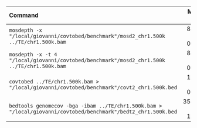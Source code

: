 | Command | Mean [s] | Min [s] | Max [s] | Relative |
|:---|---:|---:|---:|---:|
| `mosdepth -x "/local/giovanni/covtobed/benchmark"/mosd2_chr1.500k ../TE/chr1.500k.bam` | 8.659 ± 0.265 | 8.386 | 9.148 | 7.68 ± 0.27 |
| `mosdepth -x -t 4 "/local/giovanni/covtobed/benchmark"/mosd2_chr1.500k ../TE/chr1.500k.bam` | 8.337 ± 0.347 | 7.943 | 8.908 | 7.39 ± 0.34 |
| `covtobed ../TE/chr1.500k.bam > "/local/giovanni/covtobed/benchmark"/covt2_chr1.500k.bed` | 1.127 ± 0.021 | 1.100 | 1.154 | 1.00 |
| `bedtools genomecov -bga -ibam ../TE/chr1.500k.bam > "/local/giovanni/covtobed/benchmark"/bedt2_chr1.500k.bed` | 35.909 ± 1.480 | 34.224 | 38.168 | 31.85 ± 1.44 |
